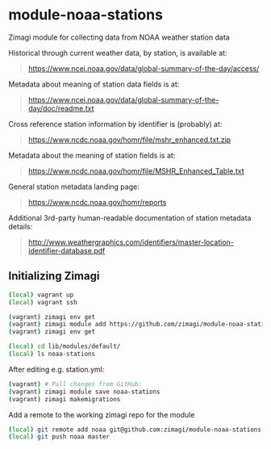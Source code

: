 # module-noaa-stations

Zimagi module for collecting data from NOAA weather station data

Historical through current weather data, by station, is available at:

> https://www.ncei.noaa.gov/data/global-summary-of-the-day/access/

Metadata about meaning of station data fields is at:

> https://www.ncei.noaa.gov/data/global-summary-of-the-day/doc/readme.txt

Cross reference station information by identifier is (probably) at:

> https://www.ncdc.noaa.gov/homr/file/mshr_enhanced.txt.zip

Metadata about the meaning of station fields is at:

> https://www.ncdc.noaa.gov/homr/file/MSHR_Enhanced_Table.txt

General station metadata landing page:

> https://www.ncdc.noaa.gov/homr/reports

Additional 3rd-party human-readable documentation of station metadata details:

> http://www.weathergraphics.com/identifiers/master-location-identifier-database.pdf

## Initializing Zimagi

```bash
(local) vagrant up
(local) vagrant ssh
```

```bash
(vagrant) zimagi env get
(vagrant) zimagi module add https://github.com/zimagi/module-noaa-stations.git
(vagrant) zimagi env get
```

```bash
(local) cd lib/modules/default/
(local) ls noaa-stations
```

After editing e.g. station.yml:

```bash
(vagrant) # Pull changes from GitHub:
(vagrant) zimagi module save noaa-stations
(vagrant) zimagi makemigrations
```

Add a remote to the working zimagi repo for the module 

```bash
(local) git remote add noaa git@github.com:zimagi/module-noaa-stations.git
(local) git push noaa master
```

